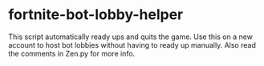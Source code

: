 # fortnite-bot-lobby-helper
This script automatically ready ups and quits the game.
Use this on a new account to host bot lobbies without having to ready up manually.
Also read the comments in Zen.py for more info.
